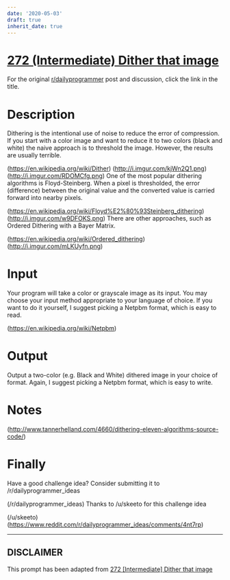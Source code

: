 ```yaml
---
date: '2020-05-03'
draft: true
inherit_date: true
---
```


# [272 (Intermediate) Dither that image](https://www.reddit.com/r/dailyprogrammer/comments/4paxp4/20160622_challenge_272_intermediate_dither_that/)

For the original [r/dailyprogrammer](https://www.reddit.com/r/dailyprogrammer/) post and discussion, click the link in the title.

# Description
Dithering is the intentional use of
noise to reduce the error of compression. If you start with a color image
and want to reduce it to two colors (black and white) the naive approach is
to threshold the image. However, the results are usually terrible.

(https://en.wikipedia.org/wiki/Dither)
(http://i.imgur.com/kjWn2Q1.png)
(http://i.imgur.com/RDOMCfg.png)
One of the most popular dithering algorithms is
Floyd-Steinberg.
When a pixel is thresholded, the error (difference) between the original value
and the converted value is carried forward into nearby pixels.

(https://en.wikipedia.org/wiki/Floyd%E2%80%93Steinberg_dithering)
(http://i.imgur.com/w9DFOKS.png)
There are other approaches, such as
Ordered Dithering with a
Bayer Matrix.

(https://en.wikipedia.org/wiki/Ordered_dithering)
(http://i.imgur.com/mLKUyfn.png)
# Input
Your program will take a color or grayscale image as its input. You may choose
your input method appropriate to your language of choice. If you want to do it
yourself, I suggest picking a Netpbm
format, which is easy to read.

(https://en.wikipedia.org/wiki/Netpbm)
# Output
Output a two-color (e.g. Black and White) dithered image in your choice of
format. Again, I suggest picking a Netpbm format, which is easy to write.

# Notes
(http://www.tannerhelland.com/4660/dithering-eleven-algorithms-source-code/)
# Finally
Have a good challenge idea?
Consider submitting it to /r/dailyprogrammer_ideas

(/r/dailyprogrammer_ideas)
Thanks to /u/skeeto for this challenge idea

(/u/skeeto)
(https://www.reddit.com/r/dailyprogrammer_ideas/comments/4nt7rp)

----
## **DISCLAIMER**
This prompt has been adapted from [272 [Intermediate] Dither that image](https://www.reddit.com/r/dailyprogrammer/comments/4paxp4/20160622_challenge_272_intermediate_dither_that/
)
